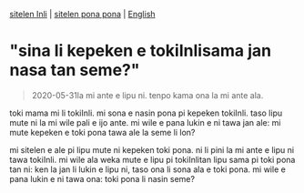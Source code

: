 [sitelen Inli](https://joelthomastr.github.io/tokipona/kepeken-pi-toki-inli_si) | [<span class="spp">sitelen pona pona</span>](https://joelthomastr.github.io/tokipona/kepeken-pi-toki-inli_spp) | [English](https://joelthomastr.github.io/tokipona/kepeken-pi-toki-inli_en)

# "<span class="spp">sina li kepeken e toki</span>Inli<span class="spp">sama jan nasa tan seme?</span>"
> 2020-05-31<span class="spp">la mi ante e lipu ni. tenpo kama ona la mi ante ala.</span>

<span class="spp">toki mama mi li toki</span>Inli. <span class="spp">mi sona e nasin pona pi kepeken toki</span>Inli. <span class="spp">taso lipu mute ni la mi wile pali e ijo ante. mi wile e pana lukin e ni tawa jan ale: mi mute kepeken e toki pona tawa ale la seme li lon?</span>

<span class="spp">mi sitelen e ale pi lipu mute ni kepeken toki pona. ni li pini la mi ante e lipu ni tawa toki</span>Inli. <span class="spp">mi wile ala weka mute e lipu pi toki</span>Inli<span class="spp">tan lipu sama pi toki pona tan ni: ken la jan li lukin e lipu ni, taso ona li sona ala e toki pona. mi wile e pana lukin e ni tawa ona: toki pona li nasin seme?</span> 
